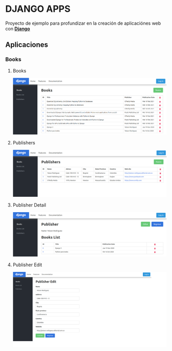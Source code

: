 # DJANGO APPS

Proyecto de ejemplo para profundizar en la creación de aplicaciónes web con **[Django](https://www.djangoproject.com/)**


## Aplicaciones

### Books

1. Books
   
    ![](./images/Books.png)

2. Publishers
   
    ![](images/Publishers.png)

3. Publisher Detail
  
    ![](images/Publisher-detail.png)

4. Publisher Edit
  
    ![](images/Publisher-edit.png)

